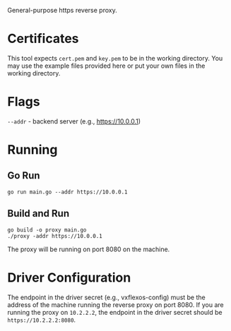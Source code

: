 General-purpose https reverse proxy.

# Certificates
This tool expects `cert.pem` and `key.pem` to be in the working directory. You may use the example files provided here or put your own files in the working directory.

# Flags
`--addr` - backend server (e.g., https://10.0.0.1)

# Running
## Go Run
`go run main.go --addr https://10.0.0.1`

## Build and Run
```
go build -o proxy main.go
./proxy -addr https://10.0.0.1
```

The proxy will be running on port 8080 on the machine.

# Driver Configuration
The endpoint in the driver secret (e.g., vxflexos-config) must be the address of the machine running the reverse proxy on port 8080. If you are running the proxy on `10.2.2.2`, the endpoint in the driver secret should be `https://10.2.2.2:8080`.